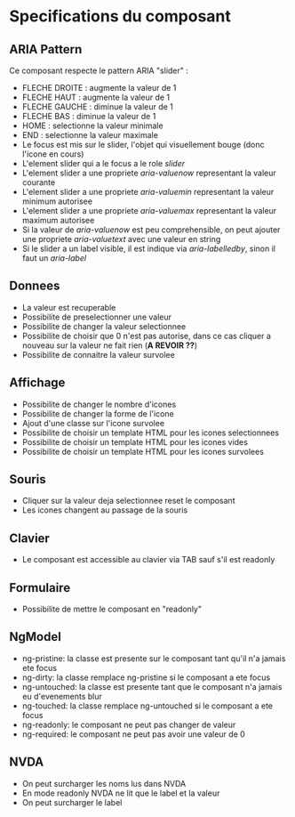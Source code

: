 Specifications du composant
===========================

ARIA Pattern
------------
Ce composant respecte le pattern ARIA "slider" :
* FLECHE DROITE : augmente la valeur de 1
* FLECHE HAUT : augmente la valeur de 1
* FLECHE GAUCHE : diminue la valeur de 1
* FLECHE BAS : diminue la valeur de 1
* HOME : selectionne la valeur minimale
* END : selectionne la valeur maximale
* Le focus est mis sur le slider, l'objet qui visuellement bouge (donc l'icone en cours)
* L'element slider qui a le focus a le role *slider*
* L'element slider a une propriete *aria-valuenow* representant la valeur courante
* L'element slider a une propriete *aria-valuemin* representant la valeur minimum autorisee
* L'element slider a une propriete *aria-valuemax* representant la valeur maximum autorisee
* Si la valeur de *aria-valuenow* est peu comprehensible, on peut ajouter une propriete *aria-valuetext* avec une valeur en string
* Si le slider a un label visible, il est indique via *aria-labelledby*, sinon il faut un *aria-label*

Donnees
-------
* La valeur est recuperable
* Possibilite de preselectionner une valeur
* Possibilite de changer la valeur selectionnee
* Possibilite de choisir que 0 n'est pas autorise, dans ce cas cliquer a nouveau sur la valeur ne fait rien (**A REVOIR ??**)
* Possibilite de connaitre la valeur survolee

Affichage
---------
* Possibilite de changer le nombre d'icones
* Possibilite de changer la forme de l'icone
* Ajout d'une classe sur l'icone survolee
* Possibilite de choisir un template HTML pour les icones selectionnees
* Possibilite de choisir un template HTML pour les icones vides
* Possibilite de choisir un template HTML pour les icones survolees

Souris
------
* Cliquer sur la valeur deja selectionnee reset le composant
* Les icones changent au passage de la souris

Clavier
-------
* Le composant est accessible au clavier via TAB sauf s'il est readonly

Formulaire
----------
* Possibilite de mettre le composant en "readonly"

NgModel
-------
- ng-pristine: la classe est presente sur le composant tant qu'il n'a jamais ete focus
- ng-dirty: la classe remplace ng-pristine si le composant a ete focus
- ng-untouched: la classe est presente tant que le composant n'a jamais eu d'evenements blur
- ng-touched: la classe remplace ng-untouched si le composant a ete focus
- ng-readonly: le composant ne peut pas changer de valeur
- ng-required: le composant ne peut pas avoir une valeur de 0

NVDA
----
* On peut surcharger les noms lus dans NVDA
* En mode readonly NVDA ne lit que le label et la valeur
* On peut surcharger le label
